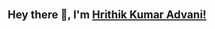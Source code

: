## Hey there 👋, I'm <a href="https://www.linkedin.com/in/hrithik-k-586967141/"> Hrithik Kumar Advani! </a>
